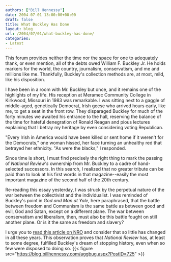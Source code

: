 ```yaml
---
authors: ["Bill Hennessy"]
date: 2004-07-01 13:00:00+00:00
draft: false
title: What Buckley Has Done
layout: blog
url: /2004/07/01/what-buckley-has-done/
categories:
- Latest
---
```


This forum provides neither the time nor the space for one to adequately thank, or even mention, all of the debts owed William F. Buckley Jr. He holds markers for the world, the country, journalism, conservatism, and me and millions like me. Thankfully, Buckley's collection methods are, at most, mild, like his disposition.

I have been in a room with Mr. Buckley but once, and it remains one of the highlights of my life. His reception at Meramec Community College in Kirkwood, Missouri in 1983 was remarkable. I was sitting next to a gaggle of middle-aged, genetically Democrat, Irish geese who arrived hours early, like me, to get a seat in the front row. They disparaged Buckley for much of the forty minutes we awaited his entrance to the hall, reserving the balance of the time for hateful denegration of Ronald Reagan and pious lectures explaining that I betray my heritage by even considering voting Republican.

"Every Irish in America would have been killed or sent home if it weren't for the Democrats," one woman hissed, her face turning an unhealthy red that betrayed her ethnicity. "As were the blacks," I responded.

Since time is short, I must find precisely the right thing to mark the passing of _National Review's_ ownership from Mr. Buckley to a cadre of hand-selected successors. In this search, I realized that no greater tribute can be paid than to look at his first words in that magazine--easily the most important magazine of the second half of the 20th century. 

Re-reading this essay yesterday, I was struck by the perpetual nature of the war between the collectivist and the individualist. I was reminded of Buckley's point in _God and Man at Yale_, here paraphrased, that the battle between freedom and Communism is the same battle as between good and evil, God and Satan, except on a different plane. The war between conservatism and liberalism, then, must also be this battle fought on still another plane. Or is it the same as freedom and slavery? 

I urge you to [read this article on NRO](https://www.nationalreview.com/flashback/buckley200406290949.asp) and consider that so little has changed in all these years. This observation proves that _National Review_ has, at least to some degree, fulfilled Buckley's dream of stopping history, even when so few were disposed to doing so. {{< figure src="https://blog.billhennessy.com/aggbug.aspx?PostID=725" >}}

